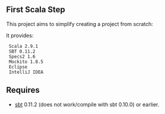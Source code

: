 First Scala Step
------------

This project aims to simplify creating a project from scratch:

It provides:

     Scala 2.9.1
     SBT 0.11.2
     Specs2 1.6
     Mockito 1.8.5
     Eclipse
     IntelliJ IDEA

Requires
---------------

* [sbt](https://github.com/harrah/xsbt/wiki) 0.11.2 (does not work/compile with sbt 0.10.0) or earlier.

